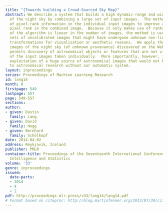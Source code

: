 ```yaml
---
title: "{Towards building a Crowd-Sourced Sky Map}"
abstract: We describe a system that builds a high dynamic-range and wide-angle image
  of the night sky by combining a large set of input images.  The method makes use
  of pixel-rank information in the individual input images to improve a “consensus”
  pixel rank in the combined image.  Because it only makes use of ranks and the complexity
  of the algorithm is linear in the number of images, the method is useful for large
  sets of uncalibrated images that might have undergone unknown non-linear tone mapping
  transformations for visualization or aesthetic reasons.  We apply the method to
  images of the night sky (of unknown provenance) discovered on the Web.  The method
  permits discovery of astronomical objects or features that are not visible in any
  of the input images taken individually.  More importantly, however, it permits scientific
  exploitation of a huge source of astronomical images that would not be available
  to astronomical research without our automatic system.
layout: inproceedings
series: Proceedings of Machine Learning Research
id: lang14
month: 0
firstpage: 549
lastpage: 557
page: 549-557
sections: 
author:
- given: Dustin
  family: Lang
- given: David
  family: Hogg
- given: Bernhard
  family: Schölkopf
date: 2014-04-02
address: Reykjavik, Iceland
publisher: PMLR
container-title: Proceedings of the Seventeenth International Conference on Artificial
  Intelligence and Statistics
volume: '33'
genre: inproceedings
issued:
  date-parts:
  - 2014
  - 4
  - 2
pdf: http://proceedings.mlr.press/v33/lang14/lang14.pdf
# Format based on citeproc: http://blog.martinfenner.org/2013/07/30/citeproc-yaml-for-bibliographies/
---
```

